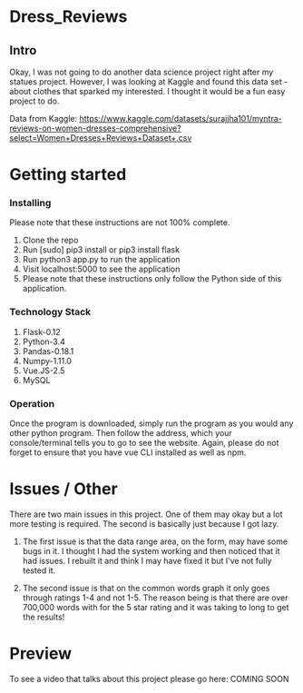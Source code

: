 # Dress_Reviews
## Intro

Okay, I was not going to do another data science project right after my statues project. However, I 
was looking at Kaggle and found this data set - about clothes that sparked my interested. I thought it 
would be a fun easy project to do. 

Data from Kaggle: https://www.kaggle.com/datasets/surajjha101/myntra-reviews-on-women-dresses-comprehensive?select=Women+Dresses+Reviews+Dataset+.csv


# Getting started
### Installing

Please note that these instructions are not 100% complete. 

1. Clone the repo
2. Run [sudo] pip3 install or pip3 install flask
3. Run python3 app.py to run the application
4. Visit localhost:5000 to see the application
5. Please note that these instructions only follow the Python side of this application.

### Technology Stack

1. Flask-0.12
2. Python-3.4
3. Pandas-0.18.1
4. Numpy-1.11.0
5. Vue.JS-2.5
6. MySQL

### Operation

Once the program is downloaded, simply run the program as you would any other python program.
Then follow the address, which your console/terminal tells you to go to see the
website. Again, please do not forget to ensure that you have vue CLI installed
as well as npm.

# Issues / Other

There are two main issues in this project. One of them may okay but a lot more testing is required. The second is basically just because I got lazy. 

1. The first issue is that the data range area, on the form, may have some bugs in it. I thought I had the system working and then noticed that it had issues. I rebuilt it and think I may have fixed it but I've not fully tested it. 

2. The second issue is that on the common words graph it only goes through ratings 1-4 and not 1-5. The reason being is that there are over 700,000 words with for the 5 star rating and it was taking to long to get the results!

# Preview

To see a video that talks about this project please go here: COMING SOON